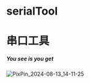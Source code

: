 # serialTool
# 串口工具
##### You see is you get
![PixPin_2024-08-13_14-11-25](https://github.com/user-attachments/assets/67de3efe-ede8-4428-8780-046d293df1ae)
